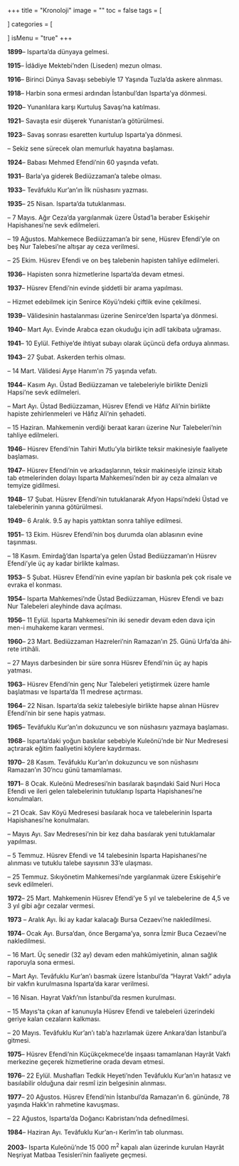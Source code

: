 +++
title = "Kronoloji"
image = ""
toc = false
tags = [
    
]
categories = [
    
]
isMenu = "true"
+++

**1899**&#8211; Isparta’da dünyaya gelmesi.

**1915**&#8211; İdâdiye Mektebi’nden (Liseden) mezun olması.

**1916**&#8211; Birinci Dünya Savaşı sebebiyle 17 Yaşında Tuzla’da askere alınması.

**1918**&#8211; Harbin sona ermesi ardından İstanbul’dan Isparta’ya dönmesi.

**1920**&#8211; Yunanlılara karşı Kurtuluş Savaşı’na katılması.

**1921**&#8211; Savaşta esir düşerek Yunanistan’a götürülmesi.

**1923**&#8211; Savaş sonrası esaretten kurtulup Isparta’ya dönmesi.

&#8211; Sekiz sene sürecek olan memurluk hayatına başlaması.

**1924**&#8211; Babası Mehmed Efendi’nin 60 yaşında vefatı.

**1931**&#8211; Barla’ya giderek Bediüzzaman’a talebe olması.

**1933**&#8211; Tevâfuklu Kur’an’ın İlk nüshasını yazması.

**1935**&#8211; 25 Nisan. Isparta’da tutuklanması.

&#8211; 7 Mayıs. Ağır Ceza’da yargılanmak üzere Üstad’la beraber Eskişehir Hapishanesi’ne sevk edilmeleri.

&#8211; 19 Ağustos. Mahkemece Bediüzzaman’a bir sene, Hüsrev Efendi’yle on beş Nur Talebesi’ne altışar ay ceza verilmesi.

&#8211; 25 Ekim. Hüsrev Efendi ve on beş talebenin hapisten tahliye edilmeleri.

**1936**&#8211; Hapisten sonra hizmetlerine Isparta’da devam etmesi.

**1937**&#8211; Hüsrev Efendi’nin evinde şiddetli bir arama yapılması.

&#8211; Hizmet edebilmek için Senirce Köyü’ndeki çiftlik evine çekilmesi.

**1939**&#8211; Vâlidesinin hastalanması üzerine Senirce’den Isparta’ya dönmesi.

**1940**&#8211; Mart Ayı. Evinde Arabca ezan okuduğu için adlî takibata uğraması.

**1941**&#8211; 10 Eylül. Fethiye’de ihtiyat subayı olarak üçüncü defa orduya alınması.

**1943**&#8211; 27 Şubat. Askerden terhis olması.

&#8211; 14 Mart. Vâlidesi Ayşe Hanım’ın 75 yaşında vefatı.

**1944**&#8211; Kasım Ayı. Üstad Bediüzzaman ve talebeleriyle birlikte Denizli Hapsi’ne sevk edilmeleri.

&#8211; Mart Ayı. Üstad Bediüzzaman, Hüsrev Efendi ve Hâfız Ali’nin birlikte hapiste zehirlenmeleri ve Hâfız Ali’nin şehadeti.

&#8211; 15 Haziran. Mahkemenin verdiği beraat kararı üzerine Nur Talebeleri’nin tahliye edilmeleri.

**1946**&#8211; Hüsrev Efendi’nin Tahiri Mutlu’yla birlikte teksir makinesiyle faaliyete başlaması.

**1947**&#8211; Hüsrev Efendi’nin ve arkadaşlarının, teksir makinesiyle izinsiz kitab tab etmelerinden dolayı Isparta Mahkemesi’nden bir ay ceza almaları ve temyize gidilmesi.

**1948**&#8211; 17 Şubat. Hüsrev Efendi’nin tutuklanarak Afyon Hapsi’ndeki Üstad ve talebelerinin yanına götürülmesi.

**1949**&#8211; 6 Aralık. 9.5 ay hapis yattıktan sonra tahliye edilmesi.

**1951**&#8211; 13 Ekim. Hüsrev Efendi’nin boş durumda olan ablasının evine taşınması.

&#8211; 18 Kasım. Emirdağ’dan Isparta’ya gelen Üstad Bediüzzaman’ın Hüsrev Efen­di’yle üç ay kadar birlikte kalması.

**1953**&#8211; 5 Şubat. Hüsrev Efendi’nin evine yapılan bir baskınla pek çok risale ve evraka el konması.

**1954**&#8211; Isparta Mahkemesi’nde Üstad Bediüzzaman, Hüsrev Efendi ve bazı Nur Talebeleri aleyhinde dava açılması.

**1956**&#8211; 11 Eylül. Isparta Mahkemesi’nin iki senedir devam eden dava için men-i muhakeme kararı vermesi.

**1960**&#8211; 23 Mart. Bediüzzaman Hazreleri’nin Ramazan’ın 25. Günü Urfa’da âhi­rete irtihâli.

&#8211; 27 Mayıs darbesinden bir süre sonra Hüsrev Efendi’nin üç ay hapis yatması.

**1963**&#8211; Hüsrev Efendi’nin genç Nur Talebeleri yetiştirmek üzere hamle başlatması ve Isparta’da 11 medrese açtırması.

**1964**&#8211; 22 Nisan. Isparta’da sekiz talebesiyle birlikte hapse alınan Hüsrev Efen­di’nin bir sene hapis yatması.

**1965**&#8211; Tevâfuklu Kur’an’ın dokuzuncu ve son nüshasını yazmaya başlaması.

**1968**&#8211; Isparta’daki yoğun baskılar sebebiyle Kuleönü’nde bir Nur Medresesi açtırarak eğitim faaliyetini köylere kaydırması.

**1970**&#8211; 28 Kasım. Tevâfuklu Kur’an’ın dokuzuncu ve son nüshasını Ramazan’ın 30’ncu günü tamamlaması.

**1971**&#8211; 8 Ocak. Kuleönü Medresesi’nin basılarak başındaki Said Nuri Hoca Efendi ve ileri gelen talebelerinin tutuklanıp Isparta Hapishanesi’ne konulmaları.

&#8211; 21 Ocak. Sav Köyü Medresesi basılarak hoca ve talebelerinin Isparta Hapishanesi’ne konulmaları.

&#8211; Mayıs Ayı. Sav Medresesi’nin bir kez daha basılarak yeni tutuklamalar yapılması.

&#8211; 5 Temmuz. Hüsrev Efendi ve 14 talebesinin Isparta Hapishanesi’ne alınması ve tutuklu talebe sayısının 33’e ulaşması.

&#8211; 25 Temmuz. Sıkıyönetim Mahkemesi’nde yargılanmak üzere Eskişehir’e sevk edilmeleri.

**1972**&#8211; 25 Mart. Mahkemenin Hüsrev Efendi’ye 5 yıl ve talebelerine de 4,5 ve 3 yıl gibi ağır cezalar vermesi.

**1973** &#8211; Aralık Ayı. İki ay kadar kalacağı Bursa Cezaevi’ne nakledilmesi.

**1974**&#8211; Ocak Ayı. Bursa’dan, önce Bergama’ya, sonra İzmir Buca Cezaevi’ne nakledilmesi.

&#8211; 16 Mart. Üç senedir (32 ay) devam eden mahkûmiyetinin, alınan sağlık raporuyla sona ermesi.

&#8211; Mart Ayı. Tevâfuklu Kur’an’ı basmak üzere İstanbul’da “Hayrat Vakfı” adıyla bir vakfın kurulmasına Isparta’da karar verilmesi.

&#8211; 16 Nisan. Hayrat Vakfı’nın İstanbul’da resmen kurulması.

&#8211; 15 Mayıs’ta çıkan af kanunuyla Hüsrev Efendi ve talebeleri üzerindeki geriye kalan cezaların kalkması.

&#8211; 20 Mayıs. Tevâfuklu Kur’an’ı tab’a hazırlamak üzere Ankara’dan İstanbul’a gitmesi.

**1975**&#8211; Hüsrev Efendi’nin Küçükçekmece’de inşaası tamamlanan Hayrât Vakfı merkezine geçerek hizmetlerine orada devam etmesi.

**1976**&#8211; 22 Eylül. Mushafları Tedkik Heyeti’nden Tevâfuklu Kur’an’ın hatasız ve basılabilir olduğuna dair resmî izin belgesinin alınması.

**1977**&#8211; 20 Ağustos. Hüsrev Efendi’nin İstanbul’da Ramazan’ın 6. gününde, 78 ya­şında Hakk’ın rahmetine kavuşması.

&#8211; 22 Ağustos, Isparta’da Doğancı Kabristanı’nda defnedilmesi.

**1984**&#8211; Haziran Ayı. Tevâfuklu Kur’an-ı Kerîm’in tab olunması.

**2003**&#8211; Isparta Kuleönü’nde 15 000 m<sup>2 </sup>kapalı alan üzerinde kurulan Hayrât Neşriyat Matbaa Tesisleri’nin faaliyete geçmesi.
